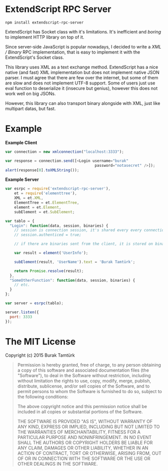 # ExtendScript RPC Server

```
npm install extendscript-rpc-server
```

ExtendScript has Socket class with it's limitations. It's inefficient and *boring* to implement HTTP library on top of it.

Since server-side JavaScript is popular nowadays, I decided to write a *XML / Binary* RPC implementation, that is easy to implement it with the ExtendScript's Socket class.

This library uses XML as a text exchange method. ExtendScript has a nice native (and fast) XML implementation but does not implement native JSON parser. I must agree that there are few over the internet, but some of them are slow and does not implement UTF-8 support. Some of users just use eval function to deserialize it (insecure but genius), however this does not work well on big JSONs.

However, this library can also transport binary alongside with XML, just like multipart datas, but fast.

# Example

**Example Client**

```JavaScript
var connection = new xmlconnection("localhost:3333");

var response = connection.send([<Login username="burak"
                                        password="notasecret" />]);
alert(response[0].toXMLString());
```

**Example Server**

```JavaScript
var esrpc = require('extendscript-rpc-server'),
    et = require('elementtree'),
    XML = et.XML,
    ElementTree = et.ElementTree,
    element = et.Element,
    subElement = et.SubElement;

var tablo = {
  "Login": function(data, session, binaries) {
    // session is connection session, it's shared every every connection
    // session.authenticed = true;

    // if there are binaries sent from the client, it is stored on binaries array.

    var result = element('UserInfo');

    subElement(result, 'UserName').text = 'Burak Tamtürk';

    return Promise.resolve(result);
  },
  "SomeOtherFunction": function(data, session, binaries) {
    // etc.
  }
};

var server = esrpc(tablo);

server.listen({
  port: 3333
});
```

# The MIT License

Copyright (c) 2015 Burak Tamtürk

> Permission is hereby granted, free of charge, to any person obtaining a copy
> of this software and associated documentation files (the "Software"), to deal
> in the Software without restriction, including without limitation the rights
> to use, copy, modify, merge, publish, distribute, sublicense, and/or sell
> copies of the Software, and to permit persons to whom the Software is
> furnished to do so, subject to the following conditions:
>
> The above copyright notice and this permission notice shall be included in
> all copies or substantial portions of the Software.
>
> THE SOFTWARE IS PROVIDED "AS IS", WITHOUT WARRANTY OF ANY KIND, EXPRESS OR
> IMPLIED, INCLUDING BUT NOT LIMITED TO THE WARRANTIES OF MERCHANTABILITY,
> FITNESS FOR A PARTICULAR PURPOSE AND NONINFRINGEMENT. IN NO EVENT SHALL THE
> AUTHORS OR COPYRIGHT HOLDERS BE LIABLE FOR ANY CLAIM, DAMAGES OR OTHER
> LIABILITY, WHETHER IN AN ACTION OF CONTRACT, TORT OR OTHERWISE, ARISING FROM,
> OUT OF OR IN CONNECTION WITH THE SOFTWARE OR THE USE OR OTHER DEALINGS IN THE
> SOFTWARE.
